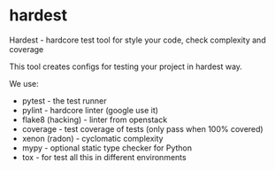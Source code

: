# hardest
Hardest - hardcore test tool for style your code, check complexity and coverage

This tool creates configs for testing your project in hardest way.

We use:
* pytest - the test runner
* pylint - hardcore linter (google use it)
* flake8 (hacking) - linter from openstack
* coverage - test coverage of tests (only pass when 100% covered)
* xenon (radon) - cyclomatic complexity
* mypy - optional static type checker for Python
* tox - for test all this in different environments
